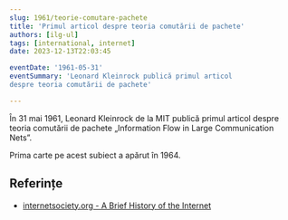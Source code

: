 ```yaml
---
slug: 1961/teorie-comutare-pachete
title: 'Primul articol despre teoria comutării de pachete'
authors: [ilg-ul]
tags: [international, internet]
date: 2023-12-13T22:03:45

eventDate: '1961-05-31'
eventSummary: 'Leonard Kleinrock publică primul articol
despre teoria comutării de pachete'

---
```


În 31 mai 1961, Leonard Kleinrock de la MIT publică primul articol
despre teoria comutării de pachete „Information Flow in Large Communication Nets”.

<!-- truncate -->

Prima carte pe acest subiect a apărut în 1964.

## Referințe

- [internetsociety.org - A Brief History of the Internet](https://www.internetsociety.org/internet/history-internet/brief-history-internet/)
